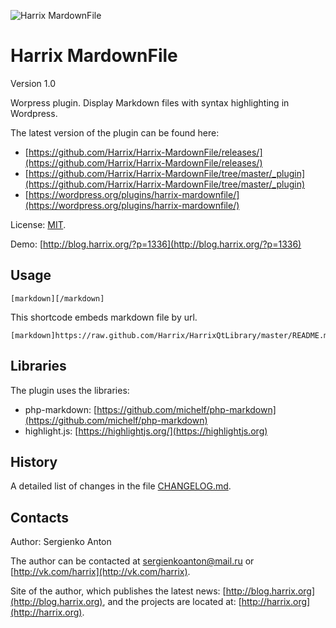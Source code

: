 ![Harrix MardownFile](https://rawgithub.com/Harrix/Harrix-MardownFile/master/images_github/logo-harrix-mardownfile.svg)

Harrix MardownFile
==================

Version 1.0

Worpress plugin. Display Markdown files with syntax highlighting in Wordpress.

The latest version of the plugin can be found here:

 - [https://github.com/Harrix/Harrix-MardownFile/releases/](https://github.com/Harrix/Harrix-MardownFile/releases/)
 - [https://github.com/Harrix/Harrix-MardownFile/tree/master/_plugin](https://github.com/Harrix/Harrix-MardownFile/tree/master/_plugin)
 - [https://wordpress.org/plugins/harrix-mardownfile/](https://wordpress.org/plugins/harrix-mardownfile/)

License: [MIT](https://github.com/Harrix/Harrix-MardownFile/blob/master/LICENSE).

Demo: [http://blog.harrix.org/?p=1336](http://blog.harrix.org/?p=1336)

Usage
-----

```
[markdown][/markdown]
```

This shortcode embeds markdown file by url. 

```
[markdown]https://raw.github.com/Harrix/HarrixQtLibrary/master/README.md[/markdown]
```

Libraries
---------

The plugin uses the libraries:
 - php-markdown: [https://github.com/michelf/php-markdown](https://github.com/michelf/php-markdown)
 - highlight.js: [https://highlightjs.org/](https://highlightjs.org)

History
-------

A detailed list of changes in the file [CHANGELOG.md](https://github.com/Harrix/Harrix-MardownFile/blob/master/CHANGELOG.md).

Contacts
--------

Author: Sergienko Anton

The author can be contacted at [sergienkoanton@mail.ru](mailto:sergienkoanton@mail.ru) or  [http://vk.com/harrix](http://vk.com/harrix).

Site of the author, which publishes the latest news: [http://blog.harrix.org](http://blog.harrix.org), and the projects are located at: [http://harrix.org](http://harrix.org).